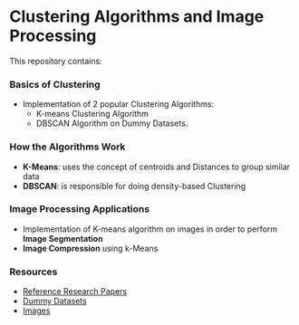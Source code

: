 # Clustering Algorithms and Image Processing


This repository contains:

### Basics of Clustering

* Implementation of 2 popular Clustering Algorithms:
	* K-means Clustering Algorithm
	* DBSCAN Algorithm
	on Dummy Datasets.

### How the Algorithms Work

* **K-Means**: uses the concept of centroids and Distances to group similar data
* **DBSCAN**: is responsible for doing density-based Clustering

### Image Processing Applications

* Implementation of K-means algorithm on images in order to perform **Image Segmentation**
* **Image Compression** using k-Means

### Resources

* [Reference Research Papers](#https://github.com/AnshikaaAgarwal/Clustering-On-Dummy-Datasets/tree/main/Research_Papers)
* [Dummy Datasets](#)
* [Images](#)
